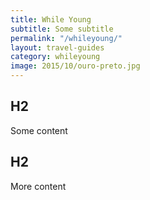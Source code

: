 ```yaml
---
title: While Young
subtitle: Some subtitle
permalink: "/whileyoung/"
layout: travel-guides
category: whileyoung
image: 2015/10/ouro-preto.jpg
---
```


## H2

Some content

## H2

More content
